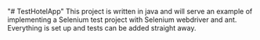 "# TestHotelApp" 
This project is written in java and will serve an example of implementing a Selenium test project with Selenium webdriver and ant. Everything is set up and tests can be added straight away.

